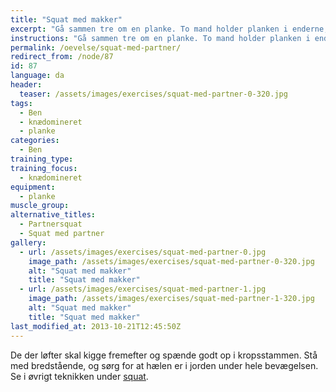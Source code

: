 ```yaml
---
title: "Squat med makker"
excerpt: "Gå sammen tre om en planke. To mand holder planken i enderne, mens den sidste stiller sig op på planken og holder balancen. De to der holder planken laver dybe benbøjninger."
instructions: "Gå sammen tre om en planke. To mand holder planken i enderne, mens den sidste stiller sig op på planken og holder balancen. De to der holder planken laver dybe benbøjninger."
permalink: /oevelse/squat-med-partner/
redirect_from: /node/87
id: 87
language: da
header:
  teaser: /assets/images/exercises/squat-med-partner-0-320.jpg
tags:
  - Ben
  - knædomineret
  - planke
categories:
  - Ben
training_type: 
training_focus: 
  - knædomineret
equipment:
  - planke
muscle_group:
alternative_titles:
  - Partnersquat
  - Squat med partner
gallery:
  - url: /assets/images/exercises/squat-med-partner-0.jpg
    image_path: /assets/images/exercises/squat-med-partner-0-320.jpg
    alt: "Squat med makker"
    title: "Squat med makker"
  - url: /assets/images/exercises/squat-med-partner-1.jpg
    image_path: /assets/images/exercises/squat-med-partner-1-320.jpg
    alt: "Squat med makker"
    title: "Squat med makker"
last_modified_at: 2013-10-21T12:45:50Z
---
```


De der løfter skal kigge fremefter og spænde godt op i kropsstammen. Stå med bredstående, og sørg for at hælen er i jorden under hele bevægelsen. Se i øvrigt teknikken under [squat](/oevelse/back-squat).
